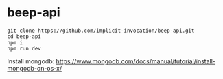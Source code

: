 # beep-api

```
git clone https://github.com/implicit-invocation/beep-api.git
cd beep-api
npm i
npm run dev
```

Install mongodb: https://www.mongodb.com/docs/manual/tutorial/install-mongodb-on-os-x/
